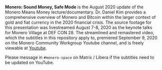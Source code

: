 **Monero: Sound Money, Safe Mode** is the August 2020 update of the Monero Means Money lecture/documentary.  Dr. Daniel Kim provides a comprehensive overview of Monero and Bitcoin within the larger context of gold and fiat currency in the 2020 financial crisis.  The source footage for this presentation was livestreamed August 7-8, 2020 as the keynote talks for Monero Village at DEF CON 28.  The streamlined and remastered video, which the subtitles in this repository apply to, premiered September 9, 2020 on the Monero Community Workgroup Youtube channel, and is freely viewable at [Youtube](https://www.youtube.com/watch?v=aC9Uu5BUxII).  

Please message in `#monero-space` on Matrix / Libera if the subtitles need to be updated on YouTube.
